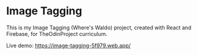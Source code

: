 # Image Tagging

This is my Image Tagging (Where's Waldo) project, created with React and Firebase, for TheOdinProject curriculum.

Live demo: https://image-tagging-5f979.web.app/